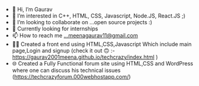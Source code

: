 - 👋 Hi, I’m Gaurav
- 👀 I’m interested in C++, HTML, CSS, Javascript, Node.JS, React.JS ;)
- 💞 I’m looking to collaborate on ...open source projects :)
- 🏢 Currently looking for internships
- 📫 How to reach me ...meenagaurav11@gmail.com
- 🧑‍💻 Created a front end using HTML,CSS,Javascript Which include main page,Login and signup (check it out 🙃 :- https://gaurav2001meena.github.io/techcrazy/index.html )
- 🌐 Created a Fully Functional forum site using HTML,CSS and WordPress where one can discuss his technical issues (https://techcrazyforum.000webhostapp.com/)



